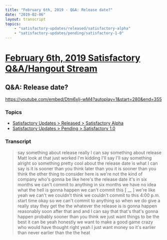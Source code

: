```yaml
---
title: "February 6th, 2019 - Q&A: Release date?"
date: "2019-02-06"
layout: transcript
topics: 
    - "satisfactory-updates/released/satisfactory-alpha"
    - "satisfactory-updates/pending/satisfactory-1-0"
---
```

# [February 6th, 2019 Satisfactory Q&A/Hangout Stream](../2019-02-06.md)
## Q&A: Release date?
https://youtube.com/embed/Dtm6xIj-wM4?autoplay=1&start=280&end=355
### Topics
* [Satisfactory Updates > Released > Satisfactory Alpha](../topics/satisfactory-updates/released/satisfactory-alpha.md)
* [Satisfactory Updates > Pending > Satisfactory 1.0](../topics/satisfactory-updates/pending/satisfactory-1-0.md)

### Transcript

> say something about release really I can
> say something about release Matt look at
> that just worked I'm kidding I'll say
> I'll say something alright so something
> pretty cool about the release date is
> what I can say is it is sooner than you
> think
> later than you it is sooner than you
> think
> the other thing to consider here is
> we're not the kind of company who's
> gonna be like here's the release date
> it's in six months we can't commit to
> anything in six months we have no idea
> what the hell is gonna happen
> we can't commit this [ __ ] we're like
> yeah we can't we couldn't think
> we couldn't commit to this 4:00 p.m.
> start time okay so we can't commit to
> anything so when we do give a really
> stay
> they get the the whatever the release is
> is gonna happen reasonably soon after
> that and and I can say that that's
> that's gonna happen probably sooner than
> you think
> we just want things to be the best it
> can be
> yeah honestly we want to make a good
> game crazy who would have thought right
> yeah I just want money so it's earlier
> than never earlier than the the heat
